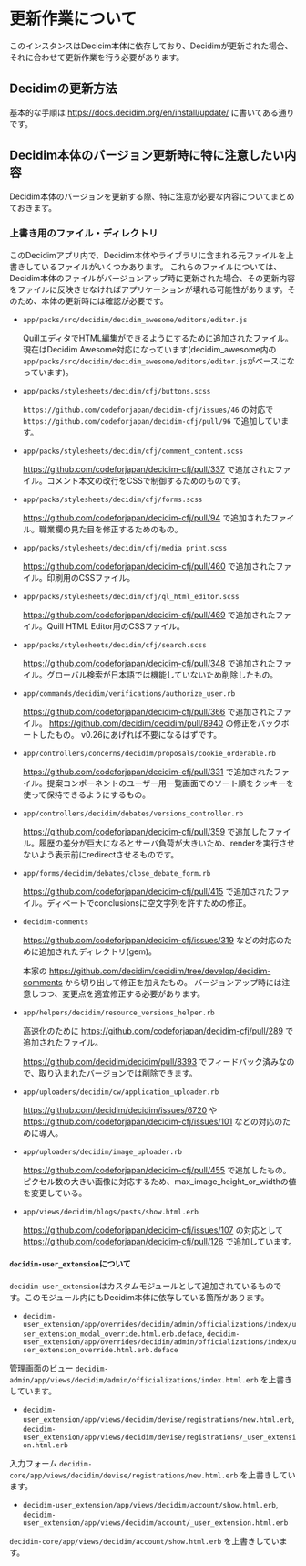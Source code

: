 # 更新作業について

このインスタンスはDecicim本体に依存しており、Decidimが更新された場合、それに合わせて更新作業を行う必要があります。

## Decidimの更新方法

基本的な手順は https://docs.decidim.org/en/install/update/ に書いてある通りです。

## Decidim本体のバージョン更新時に特に注意したい内容

Decidim本体のバージョンを更新する際、特に注意が必要な内容についてまとめておきます。

### 上書き用のファイル・ディレクトリ

このDecidimアプリ内で、Decidim本体やライブラリに含まれる元ファイルを上書きしているファイルがいくつかあります。
これらのファイルについては、Decidim本体のファイルがバージョンアップ時に更新された場合、その更新内容をファイルに反映させなければアプリケーションが壊れる可能性があります。そのため、本体の更新時には確認が必要です。

* `app/packs/src/decidim/decidim_awesome/editors/editor.js`

  QuillエディタでHTML編集ができるようにするために追加されたファイル。現在はDecidim Awesome対応になっています(decidim_awesome内の`app/packs/src/decidim/decidim_awesome/editors/editor.js`がベースになっています)。

* `app/packs/stylesheets/decidim/cfj/buttons.scss`

  `https://github.com/codeforjapan/decidim-cfj/issues/46` の対応で `https://github.com/codeforjapan/decidim-cfj/pull/96` で追加しています。

* `app/packs/stylesheets/decidim/cfj/comment_content.scss`

  https://github.com/codeforjapan/decidim-cfj/pull/337 で追加されたファイル。コメント本文の改行をCSSで制御するためのものです。

* `app/packs/stylesheets/decidim/cfj/forms.scss`

  https://github.com/codeforjapan/decidim-cfj/pull/94 で追加されたファイル。職業欄の見た目を修正するためのもの。

* `app/packs/stylesheets/decidim/cfj/media_print.scss`

  https://github.com/codeforjapan/decidim-cfj/pull/460 で追加されたファイル。印刷用のCSSファイル。

* `app/packs/stylesheets/decidim/cfj/ql_html_editor.scss`

  https://github.com/codeforjapan/decidim-cfj/pull/469 で追加されたファイル。Quill HTML Editor用のCSSファイル。

* `app/packs/stylesheets/decidim/cfj/search.scss`

  https://github.com/codeforjapan/decidim-cfj/pull/348 で追加されたファイル。グローバル検索が日本語では機能していないため削除したもの。

* `app/commands/decidim/verifications/authorize_user.rb`

  https://github.com/codeforjapan/decidim-cfj/pull/366 で追加されたファイル。 https://github.com/decidim/decidim/pull/8940 の修正をバックポートしたもの。
  v0.26にあげれば不要になるはずです。

* `app/controllers/concerns/decidim/proposals/cookie_orderable.rb`

  https://github.com/codeforjapan/decidim-cfj/pull/331 で追加されたファイル。提案コンポーネントのユーザー用一覧画面でのソート順をクッキーを使って保持できるようにするもの。

* `app/controllers/decidim/debates/versions_controller.rb`

  https://github.com/codeforjapan/decidim-cfj/pull/359 で追加したファイル。履歴の差分が巨大になるとサーバ負荷が大きいため、renderを実行させないよう表示前にredirectさせるものです。

* `app/forms/decidim/debates/close_debate_form.rb`

  https://github.com/codeforjapan/decidim-cfj/pull/415 で追加されたファイル。ディベートでconclusionsに空文字列を許すための修正。

* `decidim-comments`

  https://github.com/codeforjapan/decidim-cfj/issues/319 などの対応のために追加されたディレクトリ(gem)。

  本家の https://github.com/decidim/decidim/tree/develop/decidim-comments から切り出して修正を加えたもの。
  バージョンアップ時には注意しつつ、変更点を適宜修正する必要があります。

* `app/helpers/decidim/resource_versions_helper.rb`

  高速化のために https://github.com/codeforjapan/decidim-cfj/pull/289 で追加されたファイル。

  https://github.com/decidim/decidim/pull/8393 でフィードバック済みなので、取り込まれたバージョンでは削除できます。

* `app/uploaders/decidim/cw/application_uploader.rb`

  https://github.com/decidim/decidim/issues/6720 や https://github.com/codeforjapan/decidim-cfj/issues/101 などの対応のために導入。

* `app/uploaders/decidim/image_uploader.rb`

  https://github.com/codeforjapan/decidim-cfj/pull/455 で追加したもの。ピクセル数の大きい画像に対応するため、max_image_height_or_widthの値を変更している。

* `app/views/decidim/blogs/posts/show.html.erb`

  https://github.com/codeforjapan/decidim-cfj/issues/107 の対応として https://github.com/codeforjapan/decidim-cfj/pull/126 で追加しています。

#### `decidim-user_extension`について

`decidim-user_extension`はカスタムモジュールとして追加されているものです。このモジュール内にもDecidim本体に依存している箇所があります。

* `decidim-user_extension/app/overrides/decidim/admin/officializations/index/user_extension_modal_override.html.erb.deface`, `decidim-user_extension/app/overrides/decidim/admin/officializations/index/user_extension_override.html.erb.deface`

管理画面のビュー `decidim-admin/app/views/decidim/admin/officializations/index.html.erb` を上書きしています。

* `decidim-user_extension/app/views/decidim/devise/registrations/new.html.erb`, `decidim-user_extension/app/views/decidim/devise/registrations/_user_extension.html.erb`

入力フォーム `decidim-core/app/views/decidim/devise/registrations/new.html.erb` を上書きしています。

* `decidim-user_extension/app/views/decidim/account/show.html.erb`, `decidim-user_extension/app/views/decidim/account/_user_extension.html.erb`

`decidim-core/app/views/decidim/account/show.html.erb` を上書きしています。
